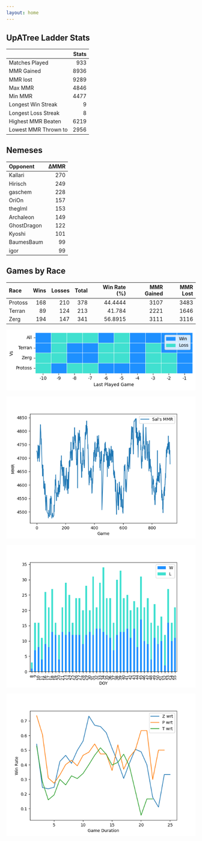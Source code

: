 ```yaml
---
layout: home
---
```


## UpATree Ladder Stats

|                      |   Stats |
|:---------------------|--------:|
| Matches Played       |     933 |
| MMR Gained           |    8936 |
| MMR lost             |    9289 |
| Max MMR              |    4846 |
| Min MMR              |    4477 |
| Longest Win Streak   |       9 |
| Longest Loss Streak  |       8 |
| Highest MMR Beaten   |    6219 |
| Lowest MMR Thrown to |    2956 |

## Nemeses

| Opponent    |   ΔMMR |
|:------------|-------:|
| Kallari     |    270 |
| Hirisch     |    249 |
| gaschem     |    228 |
| OriOn       |    157 |
| theglml     |    153 |
| Archaleon   |    149 |
| GhostDragon |    122 |
| Kyoshi      |    101 |
| BaumesBaum  |     99 |
| igor        |     99 |

## Games by Race

| Race    |   Wins |   Losses |   Total |   Win Rate (%) |   MMR Gained |   MMR Lost |
|:--------|-------:|---------:|--------:|---------------:|-------------:|-----------:|
| Protoss |    168 |      210 |     378 |        44.4444 |         3107 |       3483 |
| Terran  |     89 |      124 |     213 |        41.784  |         2221 |       1646 |
| Zerg    |    194 |      147 |     341 |        56.8915 |         3111 |       3116 |

![Games by Race](./assets/gm_hist.png)

![Sal's MMR](./assets/MMR.png)

![Daily Stats](./assets/daily.png)

![Win Rate vs Time](./assets/r_wrt.png)

